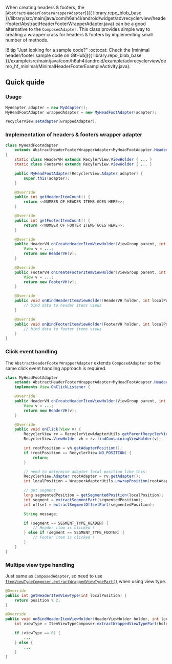 When creating headers & footers, the [`AbstractHeaderFooterWrapperAdapter`]({{ library.repo_blob_base }}/library/src/main/java/com/h6ah4i/android/widget/advrecyclerview/headerfooter/AbstractHeaderFooterWrapperAdapter.java) can be a good alternative to the `ComposedAdapter`. This class provides simple way to creating a wrapper crass for headers & footers by implementing small number of methods.


!!! tip "Just looking for a sample code?"
    :octocat: Check the [minimal header/footer sample code on GitHub]({{ library.repo_blob_base }}/example/src/main/java/com/h6ah4i/android/example/advrecyclerview/demo_hf_minimal/MinimalHeaderFooterExampleActivity.java).

## Quick quide

### Usage

```java
MyAdapter adapter = new MyAdapter();
MyHeadFootAdapter wrappedAdapter = new MyHeadFootAdapter(adapter);

recyclerView.setAdapter(wrappedAdapter);

```

### Implementation of headers & footers wrapper adapter

```java
class MyHeadFootAdapter 
    extends AbstractHeaderFooterWrapperAdapter<MyHeadFootAdapter.HeaderVH, MyHeadFootAdapter.FooterVH>
{
    static class HeaderVH extends RecylerView.ViewHolder { ... }
    static class FooterVH extends RecylerView.ViewHolder { ... }

    public MyHeadFootAdapter(RecyclerView.Adapter adapter) {
        super.this(adapter);
    }

    @Override
    public int getHeaderItemCount() {
        return <<NUMBER OF HEADER ITEMS GOES HERE>>;
    }

    @Override
    public int getFooterItemCount() {
        return <<NUMBER OF FOOTER ITEMS GOES HERE>>;
    }

    @Override
    public HeaderVH onCreateHeaderItemViewHolder(ViewGroup parent, int viewType) {
        View v = ...;
        return new HeaderVH(v);
    }

    @Override
    public FooterVH onCreateFooterItemViewHolder(ViewGroup parent, int viewType) {
        View v = ...;
        return new FooterVH(v);
    }

    @Override
    public void onBindHeaderItemViewHolder(HeaderVH holder, int localPosition) {
        // bind data to header items views
    }

    @Override
    public void onBindFooterItemViewHolder(FooterVH holder, int localPosition) {
        // bind data to footer items views
    }
}
```

### Click event handling

The `AbstractHeaderFooterWrapperAdapter` extends `ComposedAdapter` so the same click event handling approach is required.

```java
class MyHeadFootAdapter 
    extends AbstractHeaderFooterWrapperAdapter<MyHeadFootAdapter.HeaderVH, MyHeadFootAdapter.FooterVH>
    implements View.OnClickListener {

    @Override
    public HeaderVH onCreateHeaderItemViewHolder(ViewGroup parent, int viewType) {
        View v = ...;
        return new HeaderVH(v);
    }

    @Override
    public void onClick(View v) {
        RecyclerView rv = RecyclerViewAdapterUtils.getParentRecyclerView(v);
        RecyclerView.ViewHolder vh = rv.findContainingViewHolder(v);

        int rootPosition = vh.getAdapterPosition();
        if (rootPosition == RecyclerView.NO_POSITION) {
            return;
        }

        // need to determine adapter local position like this:
        RecyclerView.Adapter rootAdapter = rv.getAdapter();
        int localPosition = WrapperAdapterUtils.unwrapPosition(rootAdapter, this, rootPosition);

        // get segment
        long segmentedPosition = getSegmentedPosition(localPosition);
        int segment = extractSegmentPart(segmentedPosition);
        int offset = extractSegmentOffsetPart(segmentedPosition);

        String message;

        if (segment == SEGMENT_TYPE_HEADER) {
            // Header item is clicked !
        } else if (segment == SEGMENT_TYPE_FOOTER) {
            // Footer item is clicked !
        }
    }
}

```

### Multipe view type handling

Just same as `ComposedAdapter`, so need to use [`ItemViewTypeComposer.extractWrappedViewTypePart()`](http://localhost:8000/javadoc/reference/com/h6ah4i/android/widget/advrecyclerview/adapter/ItemViewTypeComposer.html#extractWrappedViewTypePart(int)) when using view type.

```java
@Override
public int getHeaderItemViewType(int localPosition) {
    return position % 2;
}

@Override
public void onBindHeaderItemViewHolder(HeaderViewHolder holder, int localPosition) {
    int viewType = ItemViewTypeComposer.extractWrappedViewTypePart(holder.getItemViewType());

    if (viewType == 0) {
    	...
    } else {
        ...
    }
}
```

